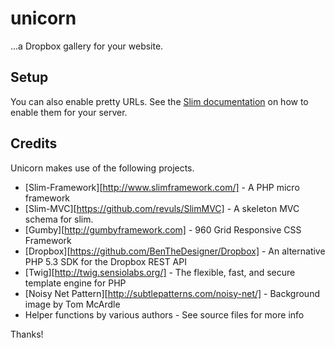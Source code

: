 unicorn
=======

...a Dropbox gallery for your website.

Setup
-----

You can also enable pretty URLs.
See the [Slim documentation] on how to enable them for your server.

Credits
-------

Unicorn makes use of the following projects.

* [Slim-Framework][http://www.slimframework.com/] - A PHP micro framework
* [Slim-MVC][https://github.com/revuls/SlimMVC] - A skeleton MVC schema for slim.
* [Gumby][http://gumbyframework.com] - 960 Grid Responsive CSS Framework
* [Dropbox][https://github.com/BenTheDesigner/Dropbox] - An alternative PHP 5.3 SDK for the Dropbox REST API
* [Twig][http://twig.sensiolabs.org/] - The flexible, fast, and secure template engine for PHP
* [Noisy Net Pattern][http://subtlepatterns.com/noisy-net/] - Background image by Tom McArdle
* Helper functions by various authors - See source files for more info

Thanks!


[Slim documentation]: https://github.com/codeguy/Slim

